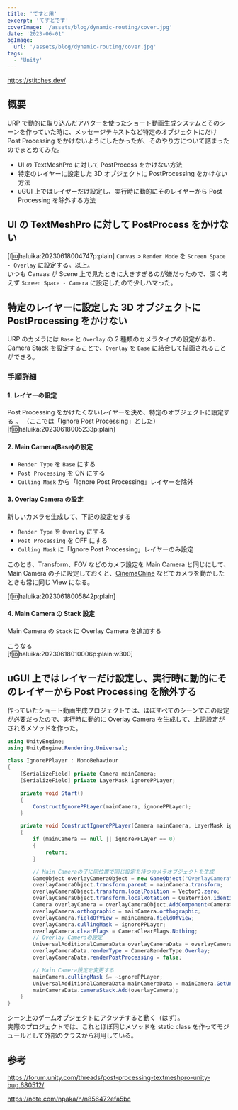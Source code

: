 ```yaml
---
title: 'てすと用'
excerpt: 'てすとです'
coverImage: '/assets/blog/dynamic-routing/cover.jpg'
date: '2023-06-01'
ogImage:
  url: '/assets/blog/dynamic-routing/cover.jpg'
tags:
  - 'Unity'
---
```


https://stitches.dev/

## 概要

URP で動的に取り込んだアバターを使ったショート動画生成システムとそのシーンを作っていた時に、メッセージテキストなど特定のオブジェクトにだけ Post Processing をかけないようにしたかったが、そのやり方について詰まったのでまとめてみた。

- UI の TextMeshPro に対して PostProcess をかけない方法
- 特定のレイヤーに設定した 3D オブジェクトに PostProcessing をかけない方法
- uGUI 上ではレイヤーだけ設定し、実行時に動的にそのレイヤーから Post Processing を除外する方法

## UI の TextMeshPro に対して PostProcess をかけない

[f:id:haluika:20230618004747p:plain]
`Canvas` > `Render Mode` を `Screen Space - Overlay` に設定する。以上。  
いつも Canvas が Scene 上で見たときに大きすぎるのが嫌だったので、深く考えず `Screen Space - Camera` に設定したので少しハマった。

## 特定のレイヤーに設定した 3D オブジェクトに PostProcessing をかけない

URP のカメラには `Base` と `Overlay` の 2 種類のカメラタイプの設定があり、Camera Stack を設定することで、`Overlay` を `Base` に結合して描画されることができる。

### 手順詳細

#### 1. レイヤーの設定

Post Processing をかけたくないレイヤーを決め、特定のオブジェクトに設定する 。
（ここでは「Ignore Post Processing」とした）  
[f:id:haluika:20230618005233p:plain]

#### 2. Main Camera(Base)の設定

- `Render Type` を `Base` にする
- `Post Processing` を ON にする
- `Culling Mask` から「Ignore Post Processing」レイヤーを除外

#### 3. Overlay Camera の設定

新しいカメラを生成して、下記の設定をする

- `Render Type` を `Overlay` にする
- `Post Processing` を OFF にする
- `Culling Mask` に「Ignore Post Processing」レイヤーのみ設定

このとき、Transform、FOV などのカメラ設定を Main Camera と同じにして、Main Camera の子に設定しておくと、[CinemaChine](https://unity.com/ja/unity/features/editor/art-and-design/cinemachine) などでカメラを動かしたときも常に同じ View になる。

[f:id:haluika:20230618005842p:plain]

#### 4. Main Camera の Stack 設定

Main Camera の `Stack` に Overlay Camera を追加する

こうなる  
[f:id:haluika:20230618010006p:plain:w300]

## uGUI 上ではレイヤーだけ設定し、実行時に動的にそのレイヤーから Post Processing を除外する

作っていたショート動画生成プロジェクトでは、ほぼすべてのシーンでこの設定が必要だったので、実行時に動的に Overlay Camera を生成して、上記設定がされるメソッドを作った。

```cs
using UnityEngine;
using UnityEngine.Rendering.Universal;

class IgnorePPlayer : MonoBehaviour
{
    [SerializeField] private Camera mainCamera;
    [SerializeField] private LayerMask ignorePPLayer;

    private void Start()
    {
        ConstructIgnorePPLayer(mainCamera, ignorePPLayer);
    }

    private void ConstructIgnorePPLayer(Camera mainCamera, LayerMask ignorePPLayer)
    {
        if (mainCamera == null || ignorePPLayer == 0)
        {
            return;
        }

        // Main Cameraの子に同位置で同じ設定を持つカメラオブジェクトを生成
        GameObject overlayCameraObject = new GameObject("OverlayCamera");
        overlayCameraObject.transform.parent = mainCamera.transform;
        overlayCameraObject.transform.localPosition = Vector3.zero;
        overlayCameraObject.transform.localRotation = Quaternion.identity;
        Camera overlayCamera = overlayCameraObject.AddComponent<Camera>();
        overlayCamera.orthographic = mainCamera.orthographic;
        overlayCamera.fieldOfView = mainCamera.fieldOfView;
        overlayCamera.cullingMask = ignorePPLayer;
        overlayCamera.clearFlags = CameraClearFlags.Nothing;
        // Overlay Cameraの設定
        UniversalAdditionalCameraData overlayCameraData = overlayCamera.GetUniversalAdditionalCameraData();
        overlayCameraData.renderType = CameraRenderType.Overlay;
        overlayCameraData.renderPostProcessing = false;

        // Main Camera設定を変更する
        mainCamera.cullingMask &= ~ignorePPLayer;
        UniversalAdditionalCameraData mainCameraData = mainCamera.GetUniversalAdditionalCameraData();
        mainCameraData.cameraStack.Add(overlayCamera);
    }
}
```

シーン上のゲームオブジェクトにアタッチすると動く（はず）。  
実際のプロジェクトでは、これとほぼ同じメソッドを static class を作ってモジュールとして外部のクラスから利用している。

## 参考

https://forum.unity.com/threads/post-processing-textmeshpro-unity-bug.680512/

https://note.com/npaka/n/n856472efa5bc
